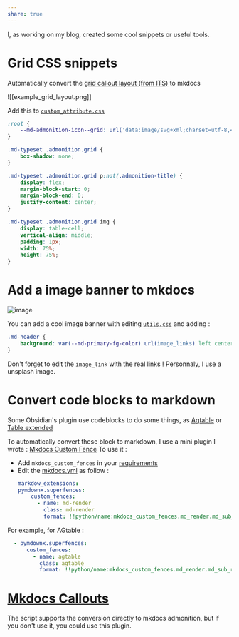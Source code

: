```yaml
---
share: true
---
```


I, as working on my blog, created some cool snippets or useful tools.

# Grid CSS snippets

Automatically convert the [grid callout layout (from ITS)](https://github.com/SlRvb/Obsidian--ITS-Theme/blob/main/S%20-%20Callouts.css) to mkdocs

![[example_grid_layout.png]]

Add this to [`custom_attribute.css`](https://github.com/Mara-Li/obsidian-mkdocs-publisher-template/blob/main/docs/assets/css/custom_attributes.css)

```css
:root {
    --md-admonition-icon--grid: url('data:image/svg+xml;charset=utf-8,<svg xmlns="http://www.w3.org/2000/svg" viewBox="0 0 640 512"><path d="M352 432c0 8.836-7.164 16-16 16H176c-8.838 0-16-7.164-16-16V128H48c-26.51 0-48 21.5-48 48v288c0 26.51 21.49 48 48 48h416c26.51 0 48-21.49 48-48v-80H352v48zm-248 7c0 4.969-4.031 9-9 9H65c-4.969 0-9-4.031-9-9v-30c0-4.969 4.031-9 9-9h30c4.969 0 9 4.031 9 9v30zm0-104c0 4.969-4.031 9-9 9H65c-4.969 0-9-4.031-9-9v-30c0-4.969 4.031-9 9-9h30c4.969 0 9 4.031 9 9v30zm0-104c0 4.969-4.031 9-9 9H65c-4.969 0-9-4.031-9-9v-30c0-5 4.03-9 9-9h30c4.969 0 9 4.031 9 9v30zm304 178c0-4.969 4.031-9 9-9h30c4.969 0 9 4.031 9 9v30c0 4.969-4.031 9-9 9h-30c-4.969 0-9-4.031-9-9v-30zM591.1 0h-352c-25.6 0-48 21.49-48 48v256c0 26.51 21.49 48 48 48h352c26.51 0 48-21.49 48-48V48c.9-26.51-20.6-48-48-48zm-288 64c17.68 0 32 14.33 32 32s-14.32 32-32 32c-16.8 0-32-14.3-32-32s15.2-32 32-32zm271 215.6c-2.8 5.2-8.2 8.4-14.1 8.4H271.1c-6 0-10.6-3.4-13.4-8.7-2.7-5.4-2.2-11.9 1.4-16.7l70-96c3-4.2 7.8-6.6 12-6.6 5.11 0 9.914 2.441 12.93 6.574l22.35 30.66 62.74-94.11C442.1 98.67 447.1 96 453.3 96c5.348 0 10.34 2.672 13.31 7.125l106.7 160c3.29 4.875 3.59 11.175.79 16.475z"/></svg>');
}

.md-typeset .admonition.grid {
    box-shadow: none;
}

.md-typeset .admonition.grid p:not(.admonition-title) {
    display: flex;
    margin-block-start: 0;
    margin-block-end: 0;
    justify-content: center;
}

.md-typeset .admonition.grid img {
    display: table-cell;
    vertical-align: middle;
    padding: 1px;
    width: 75%;
    height: 75%;
}
```

# Add a image banner to mkdocs

![image](https://user-images.githubusercontent.com/30244939/163732766-d08b102f-508b-496e-a99f-68f865b2080b.png)

You can add a cool image banner with editing [`utils.css`](https://github.com/Mara-Li/obsidian-mkdocs-publisher-template/blob/main/docs/assets/css/utils.css) and adding :
```css
.md-header {
    background: var(--md-primary-fg-color) url(image_links) left center/cover no-repeat;
}
```
Don't forget to edit the `image_link` with the real links ! Personnaly, I use a unsplash image.

# Convert code blocks to markdown

Some Obsidian's plugin use codeblocks to do some things, as [Agtable](https://github.com/windily-cloud/obsidian-AGtable) or [Table extended](https://github.com/aidenlx/table-extended)

To automatically convert these block to markdown, I use a mini plugin I wrote : [Mkdocs Custom Fence](https://github.com/Mara-Li/mkdocs_custom_fences)
To use it :
- Add `mkdocs_custom_fences` in your [requirements](https://github.com/Mara-Li/obsidian-mkdocs-publisher-template/blob/main/requirements.txt)
- Edit the [mkdocs.yml](https://github.com/Mara-Li/obsidian-mkdocs-publisher-template/blob/d7b7d43ff237c09e0cbf160889dcdac4b9459dfd/mkdocs.yml#L70) as follow : 
  ```yml
  markdow_extensions:
  pymdownx.superfences:
      custom_fences:
        - name: md-render
          class: md-render
          format: !!python/name:mkdocs_custom_fences.md_render.md_sub_render
  ```

For example, for AGtable : 
```yml
  - pymdownx.superfences:
      custom_fences:
        - name: agtable
          class: agtable
          format: !!python/name:mkdocs_custom_fences.md_render.md_sub_render
```

# [Mkdocs Callouts](https://pypi.org/project/mkdocs-callouts/)

The script supports the conversion directly to mkdocs admonition, but if you don't use it, you could use this plugin.
